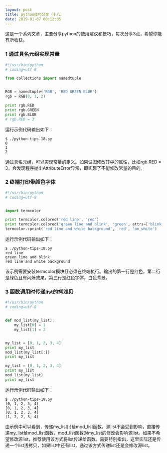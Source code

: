 ```yaml
---
layout: post
title: python技巧分享（十八）
date: 2019-01-07 00:12:05
---
```


这是一个系列文章，主要分享python的使用建议和技巧，每次分享3点，希望你能有所收获。

### 1 通过具名元组实现常量

```python
#!/usr/bin/python
# coding=utf-8

from collections import namedtuple


RGB = namedtuple('RGB', 'RED GREEN BLUE')
rgb = RGB(0, 1, 2)

print rgb.RED
print rgb.GREEN
print rgb.BLUE
# rgb.RED = 3
```

运行示例代码输出如下：

```
$ ./python-tips-18.py
0
1
2
```

通过具名元组，可以实现常量的定义。如果试图修改其中的属性，比如rgb.RED = 3，会发现程序抛出AttributeError异常，即实现了不能修改常量的目的。

### 2 终端打印带颜色字体

```python
#!/usr/bin/python
# coding=utf-8


import termcolor

print termcolor.colored('red line', 'red')
print termcolor.colored('green line and blink', 'green', attrs=['blink'])
termcolor.cprint('red line and white background', 'red', 'on_white')
```

运行示例代码输出如下：

```
$ ./python-tips-18.py
red line
green line and blink
red line and white background
```

该示例需要安装termcolor模块且必须在终端执行。输出的第一行是红色，第二行是绿色且有闪烁效果，第三行是红色字体，白色背景。

### 3 函数调用时传递list的拷浅贝

```python
#!/usr/bin/python
# coding=utf-8


def mod_list(my_list):
    my_list[0] = 1
    my_list[1] = 2


my_list = [0, 1, 2, 3, 4]
print my_list
mod_list(my_list[:])
print my_list

my_list = [0, 1, 2, 3, 4]
print my_list
mod_list(my_list)
print my_list
```

运行示例代码输出如下：

```
$ ./python-tips-18.py
[0, 1, 2, 3, 4]
[0, 1, 2, 3, 4]
[0, 1, 2, 3, 4]
[1, 2, 2, 3, 4]
```

由示例中可以看到，传递my_list[:]给mod_list函数，源list不会受到影响，直接传递my_list给mod_list函数，mod_list函数对my_list的修改会影响源list。如果不希望修改源list，推荐使用该方式将list传递给函数。需要特别指出，这里实际还是传递一个list浅拷贝，如果list中还有list，通过该方式传递list还是会修改源list。

